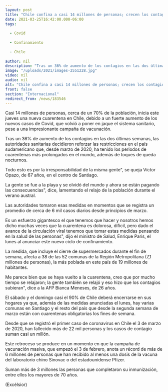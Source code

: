 ```yaml
---
layout: post
title: "Chile confina a casi 14 millones de personas; crecen los contagios"
date: 2021-03-25T16:42:00.000-06:00
tags:
  
  - Covid
  
  - Confinamiento
  
  - Chile
  
author: nil
description: "Tras un 36% de aumento de los contagios en las dos últimas semanas, las autoridades sanitarias decidieron reforzar las restricciones en el país sudamericano"
image: "/uploads/2021/images-2551228.jpg"
video: nil
audio: nil
alt: "Chile confina a casi 14 millones de personas; crecen los contagios"
front: false
section: "Internacional"
redirect_from: /news/183546
---
```


Casi 14 millones de personas, cerca de un 70% de la población, inicia este jueves una nueva cuarentena en Chile, debido a un fuerte aumento de los nuevos casos de Covid, que volvió a poner en jaque el sistema sanitario, pese a una impresionante campaña de vacunación.

Tras un 36% de aumento de los contagios en las dos últimas semanas, las autoridades sanitarias decidieron reforzar las restricciones en el país sudamericano que, desde marzo de 2020, ha tenido los periodos de cuarentenas más prolongados en el mundo, además de toques de queda nocturnos.

Todo esto es por la irresponsabilidad de la misma gente", se queja Víctor Opazo, de 67 años, en el centro de Santiago.

La gente se fue a la playa y se olvidó del mundo y ahora se están pagando las consecuencias", dice, lamentando el relajo de la población durante el verano austral.

Las autoridades tomaron esas medidas en momentos que se registra un promedio de cerca de 6 mil casos diarios desde principios de marzo.

Es un esfuerzo gigantesco el que tenemos que hacer y nosotros hemos dicho muchas veces que la cuarentena es dolorosa, difícil, pero dado el avance de la circulación viral tenemos que tomar estas medidas pensando en la salud de las personas", dijo el ministro de Salud, Enrique Paris, el lunes al anunciar este nuevo ciclo de confinamiento.

La medida, que incluye el cierre de supermercados durante el fin de semana, afecta a 38 de las 52 comunas de la Región Metropolitana (7,1 millones de personas), la más poblada en este país de 19 millones de habitantes.

Me parece bien que se haya vuelto a la cuarentena, creo que por mucho tiempo se relajaron; la gente también se relajó y eso hizo que los contagios subieran", dice a la AFP Bianca Meneses, de 26 años.

El sábado y el domingo casi el 90% de Chile deberá encerrarse en sus hogares ya que, además de las medidas anunciadas el lunes, hay varias comunas en Santiago y el resto del país que desde la segunda semana de marzo están con cuarentenas obligatorias los fines de semana.

Desde que se registró el primer caso de coronavirus en Chile el 3 de marzo de 2020, han fallecido más de 22 mil personas y los casos de contagio suman casi un millón.

Este retroceso se produce en un momento en que la campaña de vacunación masiva, que empezó el 3 de febrero, anota un récord de más de 6 millones de personas que han recibido al menos una dosis de la vacuna del laboratorio chino Sinovac o del estadounidense Pfizer.

Suman más de 3 millones las personas que completaron su inmunización, entre ellos los mayores de 70 años.

(Excélsior)